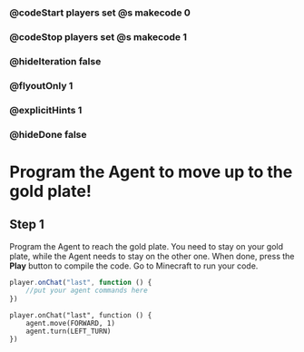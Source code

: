 ### @codeStart players set @s makecode 0
### @codeStop players set @s makecode 1

### @hideIteration false 
### @flyoutOnly 1
### @explicitHints 1
### @hideDone false

# Program the Agent to move up to the gold plate!

## Step 1
Program the Agent to reach the gold plate. You need to stay on your gold plate, while the Agent needs to stay on the other one. When done, press the **Play** button to compile the code. Go to Minecraft to run your code.
```typescript
player.onChat("last", function () {
    //put your agent commands here
})
```

```ghost
player.onChat("last", function () {
    agent.move(FORWARD, 1)
    agent.turn(LEFT_TURN)
})
```  
